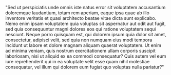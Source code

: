 "Sed ut perspiciatis unde omnis 
iste natus error sit voluptatem accusantium doloremque laudantium, totam 
rem aperiam, eaque ipsa quae ab illo inventore veritatis et quasi 
architecto beatae vitae dicta sunt explicabo. Nemo enim ipsam voluptatem 
quia voluptas sit aspernatur aut odit aut fugit, sed quia consequuntur magni 
dolores eos qui ratione voluptatem sequi nesciunt. Neque porro quisquam 
est, qui dolorem ipsum quia dolor sit amet, consectetur, adipisci velit, 
sed quia non numquam eius modi tempora incidunt ut labore et dolore 
magnam aliquam quaerat voluptatem. Ut enim ad minima veniam, quis 
nostrum exercitationem ullam corporis suscipit laboriosam, nisi ut 
aliquid ex ea commodi consequatur? Quis autem vel eum iure reprehenderit 
qui in ea voluptate velit esse quam nihil molestiae consequatur, vel illum qui 
dolorem eum fugiat quo voluptas nulla pariatur?"